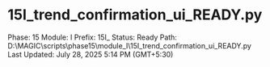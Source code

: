 # 15I_trend_confirmation_ui_READY.py

Phase: 15
Module: I
Prefix: 15I_
Status: Ready
Path: D:\MAGIC\scripts\phase15\module_I\15I_trend_confirmation_ui_READY.py
Last Updated: July 28, 2025 5:14 PM (GMT+5:30)
